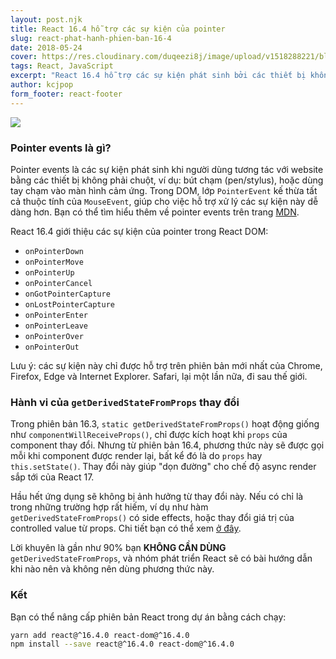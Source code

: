 ```yaml
---
layout: post.njk
title: React 16.4 hỗ trợ các sự kiện của pointer
slug: react-phat-hanh-phien-ban-16-4
date: 2018-05-24
cover: https://res.cloudinary.com/duqeezi8j/image/upload/v1518288221/blog-4_udbwwy.jpg
tags: React, JavaScript
excerpt: "React 16.4 hỗ trợ các sự kiện phát sinh bởi các thiết bị không phải chuột như bút chạm, stylus... Ngoài ra, phiên bản này cũng thay đổi hành vi của phương thức`getDerivedStateFromProps`."
author: kcjpop
form_footer: react-footer
---
```

![](https://res.cloudinary.com/duqeezi8j/image/upload/v1518288221/blog-4_udbwwy.jpg)

### Pointer events là gì?

Pointer events là các sự kiện phát sinh khi người dùng tương tác với website bằng các thiết bị không phải chuột, ví dụ: bút chạm  (pen/stylus), hoặc dùng tay chạm vào màn hình cảm ứng. Trong DOM, lớp `PointerEvent` kế thừa tất cả thuộc tính của `MouseEvent`, giúp cho việc hỗ trợ xử lý các sự kiện này dễ dàng hơn. Bạn có thể tìm hiểu thêm về pointer events trên trang [MDN](https://developer.mozilla.org/en-US/docs/Web/API/Pointer_events).

React 16.4 giới thiệu các sự kiện của pointer trong React DOM:

-   `onPointerDown`
-   `onPointerMove`
-   `onPointerUp`
-   `onPointerCancel`
-   `onGotPointerCapture`
-   `onLostPointerCapture`
-   `onPointerEnter`
-   `onPointerLeave`
-   `onPointerOver`
-   `onPointerOut`

Lưu ý: các sự kiện này chỉ được hỗ trợ trên phiên bản mới nhất của Chrome, Firefox, Edge và Internet Explorer. Safari, lại một lần nữa, đi sau thế giới.

### Hành vi của `getDerivedStateFromProps` thay đổi

Trong phiên bản 16.3, `static getDerivedStateFromProps()` hoạt động giống như `componentWillReceiveProps()`, chỉ được kích hoạt khi `props` của component thay đổi. Nhưng từ phiên bản 16.4, phương thức này sẽ được gọi mỗi khi component được render lại, bất kể đó là do `props` hay `this.setState()`. Thay đổi này giúp "dọn đường" cho chế độ async render sắp tới của React 17.

Hầu hết ứng dụng sẽ không bị ảnh hưởng từ thay đổi này. Nếu có chỉ là trong những trường hợp rất hiếm, ví dụ như hàm `getDerivedStateFromProps()` có side effects, hoặc thay đổi giá trị của controlled value từ props. Chi tiết bạn có thể xem [ở đây](https://reactjs.org/blog/2018/05/23/react-v-16-4.html#bugfix-for-getderivedstatefromprops).

Lời khuyên là gần như 90% bạn **KHÔNG CẦN DÙNG**  `getDerivedStateFromProps`, và nhóm phát triển React sẽ có bài hướng dẫn khi nào nên và không nên dùng phương thức này.

### Kết

Bạn có thể nâng cấp phiên bản React trong dự án bằng cách chạy:

```bash
yarn add react@^16.4.0 react-dom@^16.4.0
npm install --save react@^16.4.0 react-dom@^16.4.0
```
